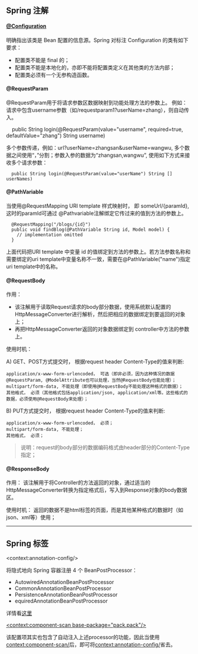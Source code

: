 

## Spring 注解

#### [@Configuration](https://www.tuicool.com/articles/M3MVr2)

明确指出该类是 Bean 配置的信息源。Spring 对标注 Configuration 的类有如下要求：  
* 配置类不能是 final 的；
* 配置类不能是本地化的，亦即不能将配置类定义在其他类的方法内部；
* 配置类必须有一个无参构造函数。


#### @RequestParam  
@RequestParam用于将请求参数区数据映射到功能处理方法的参数上。
例如： 请求中包含username参数（如/requestparam1?userName=zhang），则自动传入。 

      public String login(@RequestParam(value="username", required=true, defaultValue="zhang") String username)

多个参数传递，例如：url?userName=zhangsan&userName=wangwu, 多个数据之间使用“，”分割；参数入参的数据为“zhangsan,wangwu”, 使用如下方式来接收多个请求参数：

      public String login(@RequestParam(value="userName") String []  userNames)     

#### @PathVariable
当使用@RequestMapping URI template 样式映射时， 即 someUrl/{paramId}, 这时的paramId可通过 @Pathvariable注解绑定它传过来的值到方法的参数上。

      @RequestMapping("/blogs/{id}")  
      public void findBlog(@PathVariable String id, Model model) {      
        // implementation omitted  
      } 
上面代码把URI template 中变量 id 的值绑定到方法的参数上。若方法参数名称和需要绑定的uri template中变量名称不一致，需要在@PathVariable("name")指定uri template中的名称。

#### @RequestBody

作用： 
* 该注解用于读取Request请求的body部分数据，使用系统默认配置的HttpMessageConverter进行解析，然后把相应的数据绑定到要返回的对象上；
* 再把HttpMessageConverter返回的对象数据绑定到 controller中方法的参数上。

使用时机：

A) GET、POST方式提交时， 根据request header Content-Type的值来判断:

    application/x-www-form-urlencoded， 可选（即非必须，因为这种情况的数据@RequestParam, @ModelAttribute也可以处理，当然@RequestBody也能处理）；
    multipart/form-data, 不能处理（即使用@RequestBody不能处理这种格式的数据）；
    其他格式， 必须（其他格式包括application/json, application/xml等。这些格式的数据，必须使用@RequestBody来处理）；
B) PUT方式提交时， 根据request header Content-Type的值来判断:

    application/x-www-form-urlencoded， 必须；
    multipart/form-data, 不能处理；
    其他格式， 必须；
> 说明：request的body部分的数据编码格式由header部分的Content-Type指定；

#### @ResponseBody

作用： 
该注解用于将Controller的方法返回的对象，通过适当的HttpMessageConverter转换为指定格式后，写入到Response对象的body数据区。

使用时机：
返回的数据不是html标签的页面，而是其他某种格式的数据时（如json、xml等）使用；

***


## Spring 标签

\<context:annotation-config/\> 

将隐式地向 Spring 容器注册 4 个 BeanPostProcessor：
  * AutowiredAnnotationBeanPostProcessor
  * CommonAnnotationBeanPostProcessor
  * PersistenceAnnotationBeanPostProcessor
  * equiredAnnotationBeanPostProcessor

详情看[这里](http://blog.csdn.net/jationxiaozi/article/details/6084757)


[\<context:component-scan base-package="pack.pack"/\>](http://www.cnblogs.com/iuranus/archive/2012/07/19/2599084.html)

该配置项其实也包含了自动注入上述processor的功能，因此当使用<context:component-scan/>后，即可将<context:annotation-config/>省去。

